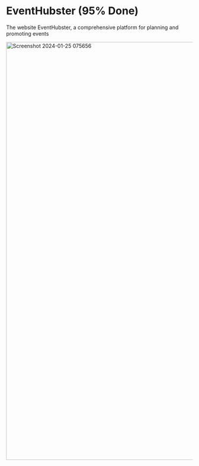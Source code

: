 # EventHubster (95% Done)
The website EventHubster, a comprehensive platform for planning and promoting events

<img width="1128" alt="Screenshot 2024-01-25 075656" src="https://github.com/Husam-99/EventHubster/assets/130238238/2a1e3c48-4124-493a-8cac-c008bc60c214">

